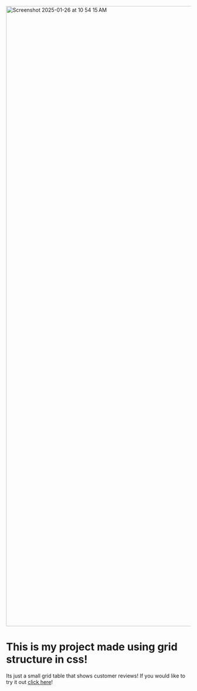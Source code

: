<img width="1686" alt="Screenshot 2025-01-26 at 10 54 15 AM" src="https://github.com/user-attachments/assets/f0ef593c-84e7-45ff-8d2d-8e8c5a6f70dd" />

# This is my project made using grid structure in css!
Its just a small grid table that shows customer reviews!
If you would like to try it out [click here](https://uladl.github.io/grid-review_project/)!
